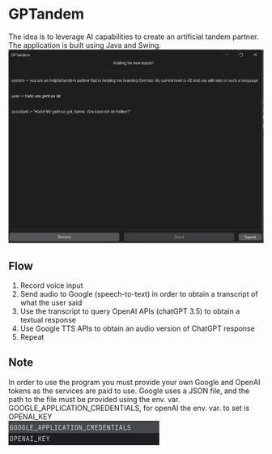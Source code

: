 # GPTandem

The idea is to leverage AI capabilities to create an artificial tandem partner.  
The application is built using Java and Swing.
![pics/envVar.png](pics/ui.png)


## Flow
1. Record voice input
2. Send audio to Google (speech-to-text) in order to obtain a transcript of what the user said
3. Use the transcript to query OpenAI APIs (chatGPT 3.5) to obtain a textual response
4. Use Google TTS APIs to obtain an audio version of ChatGPT response
5. Repeat

## Note
In order to use the program you must provide your own Google and OpenAI tokens as the services are paid to use.
Google uses a JSON file, and the path to the file must be provided using the env. var. GOOGLE_APPLICATION_CREDENTIALS, for
openAI the env. var. to set is OPENAI_KEY  
![pics/envVar.png](pics/envVar.png)
